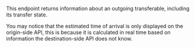 This endpoint returns information about an outgoing transferable, including its transfer state.

You may notice that the estimated time of arrival is only displayed on the origin-side API, this is because it is calculated in real time based on information the destination-side API does not know.
